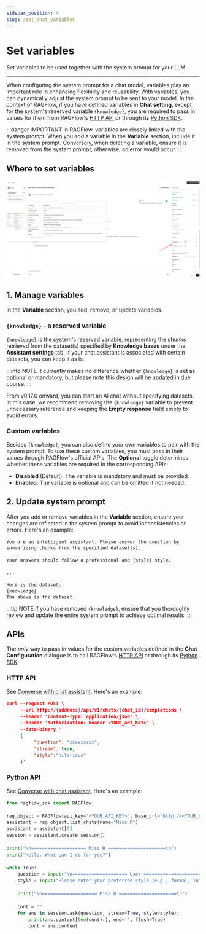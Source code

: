 ```yaml
---
sidebar_position: 4
slug: /set_chat_variables
---
```


# Set variables

Set variables to be used together with the system prompt for your LLM.

---

When configuring the system prompt for a chat model, variables play an important role in enhancing flexibility and reusability. With variables, you can dynamically adjust the system prompt to be sent to your model. In the context of RAGFlow, if you have defined variables in **Chat setting**, except for the system's reserved variable `{knowledge}`, you are required to pass in values for them from RAGFlow's [HTTP API](../../references/http_api_reference.md#converse-with-chat-assistant) or through its [Python SDK](../../references/python_api_reference.md#converse-with-chat-assistant).

:::danger IMPORTANT
In RAGFlow, variables are closely linked with the system prompt. When you add a variable in the **Variable** section, include it in the system prompt. Conversely, when deleting a variable, ensure it is removed from the system prompt; otherwise, an error would occur.
:::

## Where to set variables

![set_variables](https://raw.githubusercontent.com/infiniflow/ragflow-docs/main/images/chat_variables.jpg)

## 1. Manage variables

In the **Variable** section, you add, remove, or update variables.

### `{knowledge}` - a reserved variable

`{knowledge}` is the system's reserved variable, representing the chunks retrieved from the dataset(s) specified by **Knowledge bases** under the **Assistant settings** tab. If your chat assistant is associated with certain datasets, you can keep it as is.

:::info NOTE
It currently makes no difference whether  `{knowledge}` is set as optional or mandatory, but please note this design will be updated in due course.
:::

From v0.17.0 onward, you can start an AI chat without specifying datasets. In this case, we recommend removing the `{knowledge}` variable to prevent unnecessary reference and keeping the **Empty response** field empty to avoid errors.

### Custom variables

Besides `{knowledge}`, you can also define your own variables to pair with the system prompt. To use these custom variables, you must pass in their values through RAGFlow's official APIs. The **Optional** toggle determines whether these variables are required in the corresponding APIs:

- **Disabled** (Default): The variable is mandatory and must be provided.
- **Enabled**: The variable is optional and can be omitted if not needed.

## 2. Update system prompt

After you add or remove variables in the **Variable** section, ensure your changes are reflected in the system prompt to avoid inconsistencies or errors. Here's an example:

```
You are an intelligent assistant. Please answer the question by summarizing chunks from the specified dataset(s)...

Your answers should follow a professional and {style} style.

...

Here is the dataset:
{knowledge}
The above is the dataset.
```

:::tip NOTE
If you have removed `{knowledge}`, ensure that you thoroughly review and update the entire system prompt to achieve optimal results.
:::

## APIs

The *only* way to pass in values for the custom variables defined in the **Chat Configuration** dialogue is to call RAGFlow's [HTTP API](../../references/http_api_reference.md#converse-with-chat-assistant) or through its [Python SDK](../../references/python_api_reference.md#converse-with-chat-assistant).

### HTTP API

See [Converse with chat assistant](../../references/http_api_reference.md#converse-with-chat-assistant). Here's an example:

```json {9}
curl --request POST \
     --url http://{address}/api/v1/chats/{chat_id}/completions \
     --header 'Content-Type: application/json' \
     --header 'Authorization: Bearer <YOUR_API_KEY>' \
     --data-binary '
     {
          "question": "xxxxxxxxx",
          "stream": true,
          "style":"hilarious"
     }'
```

### Python API

See [Converse with chat assistant](../../references/python_api_reference.md#converse-with-chat-assistant). Here's an example:

```python {18}
from ragflow_sdk import RAGFlow

rag_object = RAGFlow(api_key="<YOUR_API_KEY>", base_url="http://<YOUR_BASE_URL>:9380")
assistant = rag_object.list_chats(name="Miss R")
assistant = assistant[0]
session = assistant.create_session()    

print("\n==================== Miss R =====================\n")
print("Hello. What can I do for you?")

while True:
    question = input("\n==================== User =====================\n> ")
    style = input("Please enter your preferred style (e.g., formal, informal, hilarious): ")
    
    print("\n==================== Miss R =====================\n")
    
    cont = ""
    for ans in session.ask(question, stream=True, style=style):
        print(ans.content[len(cont):], end='', flush=True)
        cont = ans.content
```

